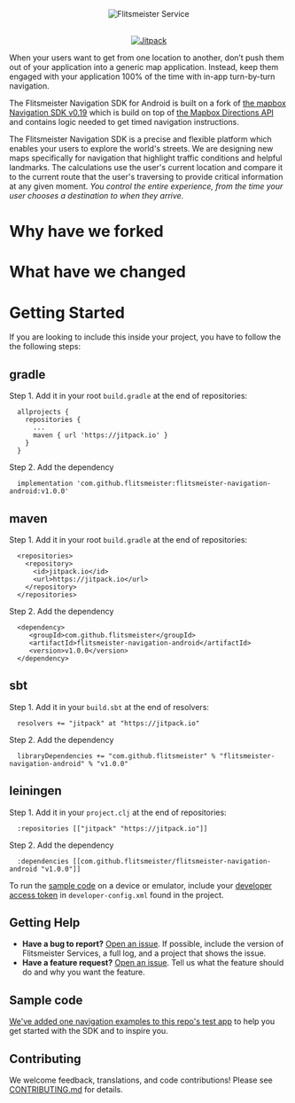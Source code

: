 <div align="center">
  <img src="https://github.com/flitsmeister/flitsmeister-navigation-android/blob/master/.github/splash-image.png?raw=true" alt="Flitsmeister Service">
</div>
<br>
<p align="center">
  <a href="https://jitpack.io/#flitsmeister/flitsmeister-navigation-android">
    <img src="https://jitpack.io/v/flitsmeister/flitsmeister-navigation-android.svg"
         alt="Jitpack">
  </a>
</p>

When your users want to get from one location to another, don’t push them out of your application into a generic map application. Instead, keep them engaged with your application 100% of the time with in-app turn-by-turn navigation.

The Flitsmeister Navigation SDK for Android is built on a fork of [the mapbox Navigation SDK v0.19](https://github.com/flitsmeister/flitsmeister-navigation-android/tree/v0.19.0) which is build on top of [the Mapbox Directions API](https://www.mapbox.com/directions) and contains logic needed to get timed navigation instructions.

The Flitsmeister Navigation SDK is a precise and flexible platform which enables your users to explore the world's streets. We are designing new maps specifically for navigation that highlight traffic conditions and helpful landmarks. The calculations use the user's current location and compare it to the current route that the user's traversing to provide critical information at any given moment. _You control the entire experience, from the time your user chooses a destination to when they arrive._

# Why have we forked

# What have we changed

# Getting Started

If you are looking to include this inside your project, you have to follow the the following steps:

## gradle
Step 1. Add it in your root `build.gradle` at the end of repositories:
```
  allprojects {
    repositories {
      ...
      maven { url 'https://jitpack.io' }
    }
  }
```
Step 2. Add the dependency
```
  implementation 'com.github.flitsmeister:flitsmeister-navigation-android:v1.0.0'
```

## maven
Step 1. Add it in your root `build.gradle` at the end of repositories:
```
  <repositories>
    <repository>
      <id>jitpack.io</id>
      <url>https://jitpack.io</url>
    </repository>
  </repositories>
```
Step 2. Add the dependency
```
  <dependency>
     <groupId>com.github.flitsmeister</groupId>
     <artifactId>flitsmeister-navigation-android</artifactId>
     <version>v1.0.0</version>
  </dependency>
```

## sbt
Step 1. Add it in your `build.sbt` at the end of resolvers:
```
  resolvers += "jitpack" at "https://jitpack.io"
```
Step 2. Add the dependency
```
  libraryDependencies += "com.github.flitsmeister" % "flitsmeister-navigation-android" % "v1.0.0"	
```

## leiningen
Step 1. Add it in your `project.clj` at the end of repositories:
```
  :repositories [["jitpack" "https://jitpack.io"]]
```
Step 2. Add the dependency
```
  :dependencies [[com.github.flitsmeister/flitsmeister-navigation-android "v1.0.0"]]
```

To run the [sample code](#sample-code) on a device or emulator, include your [developer access token](https://www.mapbox.com/help/define-access-token/) in `developer-config.xml` found in the project. 

## Getting Help

- **Have a bug to report?** [Open an issue](https://github.com/mapbox/mapbox-navigation-android/issues). If possible, include the version of Flitsmeister Services, a full log, and a project that shows the issue.
- **Have a feature request?** [Open an issue](https://github.com/mapbox/mapbox-navigation-android/issues/new). Tell us what the feature should do and why you want the feature.

## <a name="sample-code">Sample code

[We've added one navigation examples to this repo's test app](https://github.com/flitsmeister/flitsmeister-navigation-android/tree/master/app/src/main/java/com/mapbox/services/android/navigation/testapp/activity) to help you get started with the SDK and to inspire you.

## Contributing

We welcome feedback, translations, and code contributions! Please see [CONTRIBUTING.md](CONTRIBUTING.md) for details.
